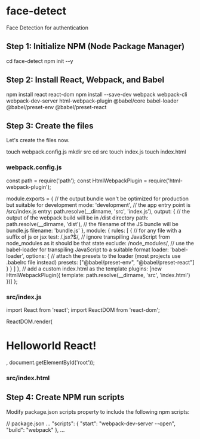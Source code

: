 # face-detect
Face Detection for authentication

## Step 1: Initialize NPM (Node Package Manager)
cd face-detect
npm init --y

## Step 2: Install React, Webpack, and Babel
npm install react react-dom 
npm install --save-dev webpack webpack-cli webpack-dev-server html-webpack-plugin @babel/core babel-loader @babel/preset-env @babel/preset-react

## Step 3: Create the files
Let's create the files now.

touch webpack.config.js
mkdir src
cd src
touch index.js
touch index.html


### webpack.config.js
const path = require('path');
const HtmlWebpackPlugin = require('html-webpack-plugin');

module.exports = {
  // the output bundle won't be optimized for production but suitable for development
  mode: 'development',
  // the app entry point is /src/index.js
  entry: path.resolve(__dirname, 'src', 'index.js'),
  output: {
  	// the output of the webpack build will be in /dist directory
    path: path.resolve(__dirname, 'dist'),
    // the filename of the JS bundle will be bundle.js
    filename: 'bundle.js'
  },
  module: {
    rules: [
      {
      	// for any file with a suffix of js or jsx
        test: /\.jsx?$/,
        // ignore transpiling JavaScript from node_modules as it should be that state
        exclude: /node_modules/,
        // use the babel-loader for transpiling JavaScript to a suitable format
        loader: 'babel-loader',
        options: {
          // attach the presets to the loader (most projects use .babelrc file instead)
          presets: ["@babel/preset-env", "@babel/preset-react"]
        }
      }
    ]
  },
  // add a custom index.html as the template
  plugins: [new HtmlWebpackPlugin({ template: path.resolve(__dirname, 'src', 'index.html') })]
};



### src/index.js
import React from 'react';
import ReactDOM from 'react-dom';

ReactDOM.render(<h1>Helloworld React!</h1>, document.getElementById('root'));

### src/index.html
<html>
  <head>
    <title>Hello world App</title>
  </head>
  <body>
  <div id="root"></div>
  <script src="bundle.js"></script>
  </body>
</html>


## Step 4: Create NPM run scripts
Modify package.json scripts property to include the following npm scripts:

  // package.json
    ...
  "scripts": {
    "start": "webpack-dev-server --open",
    "build": "webpack"
  },
  ...
